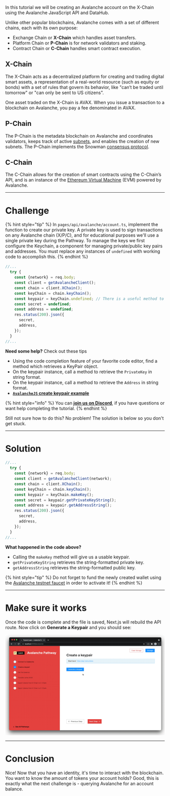 In this tutorial we will be creating an Avalanche account on the X-Chain using the Avalanche JavaScript API and DataHub.

Unlike other popular blockchains, Avalanche comes with a set of different chains, each with its own purpose:

- Exchange Chain or **X-Chain** which handles asset transfers.
- Platform Chain or **P-Chain** is for network validators and staking.
- Contract Chain or **C-Chain** handles smart contract execution.

## X-Chain

The X-Chain acts as a decentralized platform for creating and trading digital smart assets, a representation of a real-world resource (such as equity or bonds) with a set of rules that govern its behavior, like "can’t be traded until tomorrow" or "can only be sent to US citizens".

One asset traded on the X-Chain is AVAX. When you issue a transaction to a blockchain on Avalanche, you pay a fee denominated in AVAX.

## P-Chain

The P-Chain is the metadata blockchain on Avalanche and coordinates validators, keeps track of active [subnets](https://support.avax.network/en/articles/4064861-what-is-a-subnet), and enables the creation of new subnets. The P-Chain implements the Snowman [consensus protocol](https://docs.avax.network/learn/platform-overview/avalanche-consensus).

## C-Chain

The C-Chain allows for the creation of smart contracts using the C-Chain’s API, and is an instance of the [Ethereum Virtual Machine](https://ethereum.stackexchange.com/questions/268/ethereum-block-architecture/6413#6413) (EVM) powered by Avalanche.

---

# Challenge

{% hint style="tip" %}
In `pages/api/avalanche/account.ts`, implement the function to create our private key. A private key is used to sign transactions on any Avalanche chain (X/P/C), and for educational purposes we'll use a single private key during the Pathway. To manage the keys we first configure the Keychain, a component for managing private/public key pairs and addresses. You must replace any instances of `undefined` with working code to accomplish this.
{% endhint %}

```typescript
//...
  try {
    const {network} = req.body;
    const client = getAvalancheClient();
    const chain = client.XChain();
    const keyChain = chain.keyChain();
    const keypair = keyChain.undefined; // There is a useful method to use here
    const secret = undefined;
    const address = undefined;
    res.status(200).json({
      secret,
      address,
    });
  }
//...
```

**Need some help?** Check out these tips

- Using the code completion feature of your favorite code editor, find a method which retrieves a KeyPair object.
- On the keypair instance, call a method to retrieve the `PrivateKey` in string format.
- On the keypair instance, call a method to retrieve the `Address` in string format.
- [**`AvalancheJS` create keypair example**](https://github.com/ava-labs/avalanchejs/blob/master/examples/evm/createKeypair.ts)

{% hint style="info" %}
You can [**join us on Discord**](https://discord.gg/fszyM7K), if you have questions or want help completing the tutorial.
{% endhint %}

Still not sure how to do this? No problem! The solution is below so you don't get stuck.

---

# Solution

```typescript
//...
  try {
    const {network} = req.body;
    const client = getAvalancheClient(network);
    const chain = client.XChain();
    const keyChain = chain.keyChain();
    const keypair = keyChain.makeKey();
    const secret = keypair.getPrivateKeyString();
    const address = keypair.getAddressString();
    res.status(200).json({
      secret,
      address,
    });
  }
//...
```

**What happened in the code above?**

- Calling the `makeKey` method will give us a usable keypair.
- `getPrivateKeyString` retrieves the string-formatted private key.
- `getAddressString` retrieves the string-formatted public key.

{% hint style="tip" %}
Do not forget to fund the newly created wallet using the [Avalanche testnet faucet](https://faucet.avax-test.network/) in order to activate it!
{% endhint %}

---

# Make sure it works

Once the code is complete and the file is saved, Next.js will rebuild the API route. Now click on **Generate a Keypair** and you should see:

![](../../../.gitbook/assets/pathways/avalanche/avalanche-account.gif)

---

# Conclusion

Nice! Now that you have an identity, it's time to interact with the blockchain.
You want to know the amount of tokens your account holds? Good, this is exactly what the next challenge is - querying Avalanche for an account balance.
